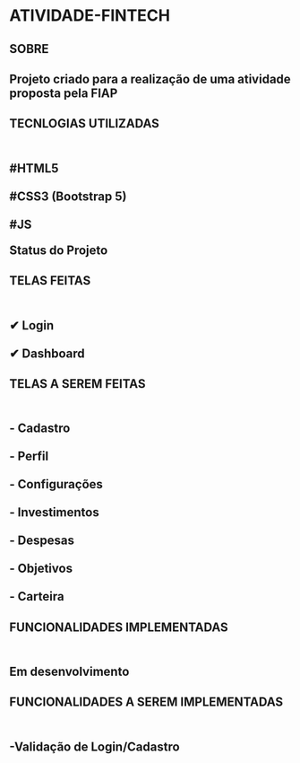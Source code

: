 # <b>ATIVIDADE-FINTECH</b>

<h2>SOBRE<h2>

  Projeto criado para a realização de uma atividade proposta pela FIAP
  
<h2>TECNLOGIAS UTILIZADAS<h2>
  
  <br>#HTML5<br>
  <br>#CSS3 (Bootstrap 5)<br>
  <br>#JS<br>

  Status do Projeto

  <h2>TELAS FEITAS<h2>
  
  <br>✔ Login<br>
  <br>✔ Dashboard<br>

  <h2>TELAS A SEREM FEITAS<h2>
  
  <br>- Cadastro<br>
  <br>- Perfil<br>
  <br>- Configurações<br>
  <br>- Investimentos<br>
  <br>- Despesas<br>
  <br>- Objetivos<br>
  <br>- Carteira<br>

  <h2>FUNCIONALIDADES IMPLEMENTADAS<h2>
  
  <br>Em desenvolvimento<br>

  <h2>FUNCIONALIDADES A SEREM IMPLEMENTADAS<h2>
   
  <br>-Validação de Login/Cadastro<br>
